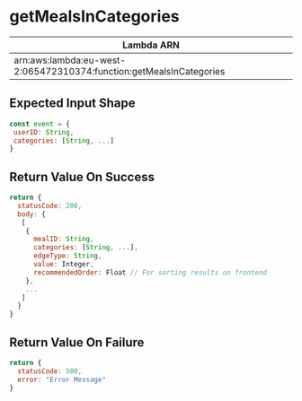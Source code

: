 # getMealsInCategories

| Lambda ARN                                                          |
| ------------------------------------------------------------------- |
| arn:aws:lambda:eu-west-2:065472310374:function:getMealsInCategories |

 ## Expected Input Shape
 ```javascript
const event = {
  userID: String,
  categories: [String, ...] 
}
 ```
 

 ## Return Value On Success
```javascript
return {
  statusCode: 200,
  body: {
   [
    {
      mealID: String,
      categories: [String, ...],
      edgeType: String,
      value: Integer,
      recommendedOrder: Float // For sorting results on frontend
    }, 
    ...
   ]
  }
}
```

## Return Value On Failure
```javascript
return {
  statusCode: 500,
  error: "Error Message"
}
```
 